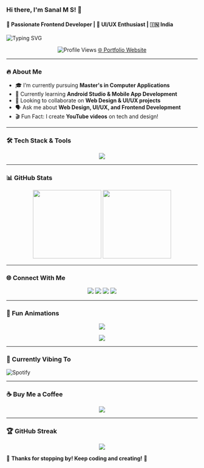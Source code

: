 ### Hi there, I'm **Sanal M S**! 👋
#### 🚀 Passionate Frontend Developer | 🎨 UI/UX Enthusiast | 🇮🇳 India

![Typing SVG](https://readme-typing-svg.herokuapp.com?font=Fira+Code&pause=1000&color=00FF00&center=true&width=500&lines=Frontend+Developer;UI%2FUX+Designer;Tech+Enthusiast;Passionate+Coder)

<p align="center">
  <img src="https://komarev.com/ghpvc/?username=sanal-m-s&label=Profile%20Views&color=0e75b6&style=flat" alt="Profile Views" />
  <a href="https://sanalms.vercel.app/" target="_blank">🌐 Portfolio Website</a>
</p>

---
### 🔥 About Me
- 🎓 I’m currently pursuing **Master's in Computer Applications**
- 📱 Currently learning **Android Studio & Mobile App Development**
- 🤝 Looking to collaborate on **Web Design & UI/UX projects**
- 🗣 Ask me about **Web Design, UI/UX, and Frontend Development**
- 🎬 Fun Fact: I create **YouTube videos** on tech and design!

---
### 🛠️ Tech Stack & Tools
<p align="center">
  <img src="https://skillicons.dev/icons?i=html,css,js,react,tailwind,bootstrap,java,python,php,mysql,mongodb,androidstudio,vscode,figma,photoshop,illustrator&perline=8" />
</p>

---
### 📊 GitHub Stats
<p align="center">
  <img src="https://github-readme-stats.vercel.app/api?username=sanal-m-s&show_icons=true&theme=radical" height="180em" />
  <img src="https://github-readme-stats.vercel.app/api/top-langs/?username=sanal-m-s&layout=compact&theme=radical" height="180em" />
</p>

---
### 🌐 Connect With Me
<p align="center">
  <a href="https://twitter.com/sanal80469020" target="_blank"><img src="https://img.shields.io/badge/Twitter-%231DA1F2.svg?&style=for-the-badge&logo=twitter&logoColor=white" /></a>
  <a href="https://linkedin.com/in/sanal-m-s-a75b77276" target="_blank"><img src="https://img.shields.io/badge/LinkedIn-%230A66C2.svg?&style=for-the-badge&logo=linkedin&logoColor=white" /></a>
  <a href="https://instagram.com/__.sanal.__" target="_blank"><img src="https://img.shields.io/badge/Instagram-%23E4405F.svg?&style=for-the-badge&logo=instagram&logoColor=white" /></a>
  <a href="https://www.youtube.com/c/sanal9584" target="_blank"><img src="https://img.shields.io/badge/YouTube-%23FF0000.svg?&style=for-the-badge&logo=youtube&logoColor=white" /></a>
</p>

---
### 🚀 Fun Animations
<p align="center">
  <img src="https://github-profile-trophy.vercel.app/?username=sanal-m-s&theme=darkhub" />
</p>
<p align="center">
  <img src="https://github-readme-activity-graph.cyclic.app/graph?username=sanal-m-s&theme=react-dark" />
</p>

---
### 🎵 Currently Vibing To
![Spotify](https://spotify-github-profile.vercel.app/api/view?uid=your_spotify_id&cover_image=true&theme=default&show_offline=false&background_color=121212)

---
### ☕ Buy Me a Coffee
<p align="center">
  <a href="https://www.buymeacoffee.com/sanalms" target="_blank">
    <img src="https://img.shields.io/badge/Buy%20Me%20a%20Coffee-%23FFDD00.svg?&style=for-the-badge&logo=buymeacoffee&logoColor=black" />
  </a>
</p>

---
### 🏆 GitHub Streak
<p align="center">
  <img src="https://github-readme-streak-stats.herokuapp.com/?user=sanal-m-s&theme=radical" />
</p>

🌟 **Thanks for stopping by! Keep coding and creating!** 🚀
